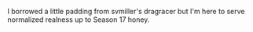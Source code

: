 I borrowed a little padding from svmiller's dragracer but I'm here to serve normalized realness up to Season 17 honey.
